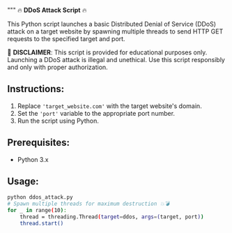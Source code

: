"""
🔥 **DDoS Attack Script** 🔥

This Python script launches a basic Distributed Denial of Service (DDoS) attack on a target website by spawning multiple threads to send HTTP GET requests to the specified target and port.

🚨 **DISCLAIMER**: This script is provided for educational purposes only. Launching a DDoS attack is illegal and unethical. Use this script responsibly and only with proper authorization.

## **Instructions**:
1. Replace `'target_website.com'` with the target website's domain.
2. Set the `'port'` variable to the appropriate port number.
3. Run the script using Python.

## **Prerequisites**:
- Python 3.x

## **Usage**:
```bash
python ddos_attack.py
# Spawn multiple threads for maximum destruction 💥💣
for _ in range(10):
    thread = threading.Thread(target=ddos, args=(target, port))
    thread.start()
